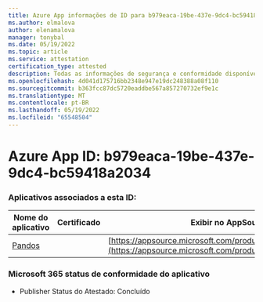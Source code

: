 ```yaml
---
title: Azure App informações de ID para b979eaca-19be-437e-9dc4-bc59418a2034
ms.author: elmalova
author: elenamalova
manager: tonybal
ms.date: 05/19/2022
ms.topic: article
ms.service: attestation
certification_type: attested
description: Todas as informações de segurança e conformidade disponíveis para b979eaca-19be-437e-9dc4-bc59418a2034.
ms.openlocfilehash: 4d041d175716bb2348e947e19dc248388a08f110
ms.sourcegitcommit: b363fcc87dc5720eaddbe567a857270732ef9e1c
ms.translationtype: MT
ms.contentlocale: pt-BR
ms.lasthandoff: 05/19/2022
ms.locfileid: "65548504"
---
```

# <a name="azure-app-id-b979eaca-19be-437e-9dc4-bc59418a2034"></a>Azure App ID: b979eaca-19be-437e-9dc4-bc59418a2034


### <a name="apps-associated-with-this-id"></a>Aplicativos associados a esta ID:
| **Nome do aplicativo** | **Certificado** | **Exibir no AppSource** |
|--------------|---------------|-----------------------|
| [Pandos](../forward/WA200003534.md) |  | [https://appsource.microsoft.com/product/office/WA200003534](https://appsource.microsoft.com/product/office/WA200003534) |

### <a name="microsoft-365-app-compliance-status"></a>Microsoft 365 status de conformidade do aplicativo
- Publisher Status do Atestado: Concluído
